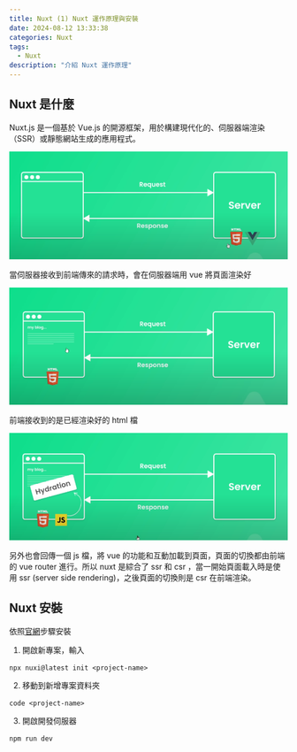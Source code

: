 ```yaml
---
title: Nuxt (1) Nuxt 運作原理與安裝
date: 2024-08-12 13:33:38
categories: Nuxt
tags:
  - Nuxt
description: "介紹 Nuxt 運作原理"
---
```


## Nuxt 是什麼

Nuxt.js 是一個基於 Vue.js 的開源框架，用於構建現代化的、伺服器端渲染（SSR）或靜態網站生成的應用程式。

![](../images/js/vue/vue-2.png)

當伺服器接收到前端傳來的請求時，會在伺服器端用 vue 將頁面渲染好

![](../images/js/vue/vue-3.png)

前端接收到的是已經渲染好的 html 檔

![](../images/js/vue/vue-4.png)

另外也會回傳一個 js 檔，將 vue 的功能和互動加載到頁面，頁面的切換都由前端的 vue router 進行。所以 nuxt 是綜合了 ssr 和 csr ，當一開始頁面載入時是使用 ssr (server side rendering)，之後頁面的切換則是 csr 在前端渲染。

## Nuxt 安裝

依照[官網](https://nuxt.com/docs/getting-started/installation)步驟安裝

1. 開啟新專案，輸入

```
npx nuxi@latest init <project-name>
```

2. 移動到新增專案資料夾

```
code <project-name>
```

3. 開啟開發伺服器

```
npm run dev
```
